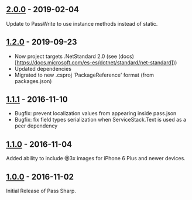 ## [2.0.0](https://github.com/daxko/PassSharp/releases/tag/v2.0.0) - 2019-02-04

Update to PassWrite to use instance methods instead of static.

## [1.2.0](https://github.com/daxko/PassSharp/releases/tag/v1.2.0) - 2019-09-23

* Now project targets .NetStandard 2.0 (see (docs)[https://docs.microsoft.com/es-es/dotnet/standard/net-standard]))
* Updated dependencies
* Migrated to new .csproj 'PackageReference' format (from packages.json)

## [1.1.1](https://github.com/daxko/PassSharp/releases/tag/v1.1.1) - 2016-11-10

* Bugfix: prevent localization values from appearing inside pass.json
* Bugfix: fix field types serialization when ServiceStack.Text is used as a peer dependency

## [1.1.0](https://github.com/daxko/PassSharp/releases/tag/v1.1.0) - 2016-11-04

Added ability to include @3x images for iPhone 6 Plus and newer devices.

## [1.0.0](https://github.com/daxko/PassSharp/releases/tag/v1.0.0) - 2016-11-02

Initial Release of Pass Sharp.
